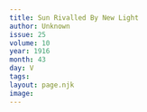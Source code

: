 ```yaml
---
title: Sun Rivalled By New Light
author: Unknown
issue: 25
volume: 10
year: 1916
month: 43
day: V
tags:
layout: page.njk
image:
---
```





